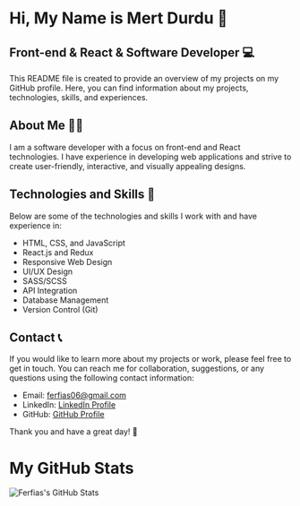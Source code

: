 # Hi, My Name is Mert Durdu 👋

## Front-end & React & Software Developer 💻

This README file is created to provide an overview of my projects on my GitHub profile. Here, you can find information about my projects, technologies, skills, and experiences.

## About Me 🙋‍♂️

I am a software developer with a focus on front-end and React technologies. I have experience in developing web applications and strive to create user-friendly, interactive, and visually appealing designs.

## Technologies and Skills 🔧

Below are some of the technologies and skills I work with and have experience in:

- HTML, CSS, and JavaScript
- React.js and Redux
- Responsive Web Design
- UI/UX Design
- SASS/SCSS
- API Integration
- Database Management
- Version Control (Git)

## Contact 📞

If you would like to learn more about my projects or work, please feel free to get in touch. You can reach me for collaboration, suggestions, or any questions using the following contact information:

- Email: ferfias06@gmail.com
- LinkedIn: [LinkedIn Profile](https://www.linkedin.com/in/mert-durdu)
- GitHub: [GitHub Profile](https://github.com/Ferfias)

Thank you and have a great day! 🌟
# My GitHub Stats

![Ferfias's GitHub Stats](https://github-readme-stats.vercel.app/api?username=Ferfias&show_icons=true&theme=radical)


